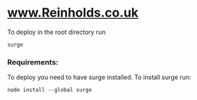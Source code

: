 # www.Reinholds.co.uk

To deploy in the root directory run
```
surge
```

### Requirements:
To deploy you need to have surge installed.
To install surge run: 
```
node install --global surge
```